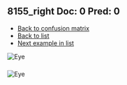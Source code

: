## 8155_right Doc: 0 Pred: 0
- [Back to confusion matrix](https://github.com/juliandewit/kaggle_retinopathy/blob/master/matrix.md)
- [Back to list](https://github.com/juliandewit/kaggle_retinopathy/blob/master/lists/00/list.md)
- [Next example in list](https://github.com/juliandewit/kaggle_retinopathy/blob/master/lists/00/81/8160_left.md)

![Eye](https://retinopaty.blob.core.windows.net/size1024/8155_right_0.jpeg)

### 

![Eye]()
